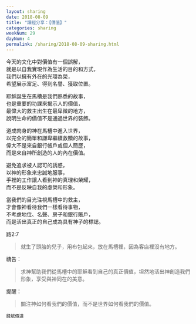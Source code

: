 ```yaml
---
layout: sharing
date: 2018-08-09
title: "讀經分享：【價值】"
categories: sharing
weekNum: 29
dayNum: 4
permalink: /sharing/2018-08-09-sharing.html
---
```


今天的文化中對價值有一個誤解，  
就是以自我實現作為生活的目的和方式，  
我們以擁有外在的光環為榮，  
希望展示富足、得到名譽、獲取位置。  

耶穌誕生在馬槽是我們熟悉的故事，  
也是重要的功課來揭示人的價值，  
最偉大的救主出生在最卑微的地方，  
說明生命的價值不是通過世界的裝飾。  

道成肉身的神在馬槽中進入世界，  
以完全的簡單和謙卑繼續救贖的故事，  
偉大不是來自銀行帳戶或個人簡歷，  
而是來自神所創造的人的內在價值。  

避免追求被人認可的誘惑，  
以神的形象來忠誠地服事，  
手裡的工作讓人看到神的真理和榮耀，  
而不是反映自我的虛榮和形象。  

當我們的目光注視馬槽中的救主，  
才會像神看待我們一樣看待事物，  
不考慮地位、名聲、房子和銀行賬戶，  
而是活出真正的自己成為具有神子的標誌。  

路2:7
>就生了頭胎的兒子，用布包起來，放在馬槽裡，因為客店裡沒有地方。

禱告：
>求神幫助我們從馬槽中的耶穌看到自己的真正價值，坦然地活出神創造我們形象，享受與神同在的美意。

提醒：
>關注神如何看我們的價值，而不是世界如何看我們的價值。

`錢斌傳道`
